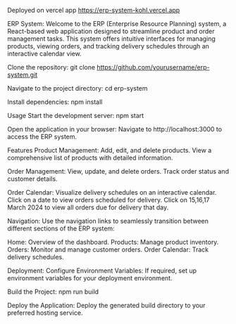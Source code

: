 Deployed on vercel app
https://erp-system-kohl.vercel.app

ERP System:
 Welcome to the ERP (Enterprise Resource Planning) system, a React-based web application designed to streamline product and order management tasks. This system offers intuitive interfaces for managing products, viewing orders, and tracking delivery schedules through an interactive calendar view.

Clone the repository:
 git clone https://github.com/yourusername/erp-system.git

Navigate to the project directory:
 cd erp-system

Install dependencies:
 npm install

Usage
 Start the development server:
 npm start

Open the application in your browser:
 Navigate to http://localhost:3000 to access the ERP system.

Features
 Product Management:
 Add, edit, and delete products.
View a comprehensive list of products with detailed information.

Order Management:
 View, update, and delete orders.
Track order status and customer details.

Order Calendar:
 Visualize delivery schedules on an interactive calendar.
Click on a date to view orders scheduled for delivery.
Click on 15,16,17 March 2024 to view all orders due for delivery that day.

Navigation:
 Use the navigation links to seamlessly transition between different sections of the ERP system:

Home: Overview of the dashboard.
Products: Manage product inventory.
Orders: Monitor and manage customer orders.
Order Calendar: Track delivery schedules.

Deployment:
 Configure Environment Variables:
If required, set up environment variables for your deployment environment.

Build the Project:
 npm run build

Deploy the Application:
 Deploy the generated build directory to your preferred hosting service.




